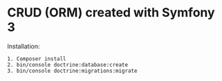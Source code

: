 CRUD (ORM) created with Symfony 3
====
Installation:

    1. Composer install
    2. bin/console doctrine:database:create
    3. bin/console doctrine:migrations:migrate


